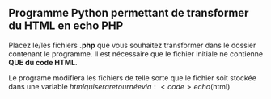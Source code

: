 <h2>Programme Python permettant de transformer du HTML en echo PHP</h2>

Placez le/les fichiers <strong>.php</strong> que vous souhaitez transformer dans le dossier contenant le programme.
Il est nécessaire que le fichier initiale ne contienne <strong>QUE du code HTML</strong>.

Le programe modifiera les fichiers de telle sorte que le fichier soit stockée dans une variable $html qui sera retournée via : <code>echo($html)</code>
